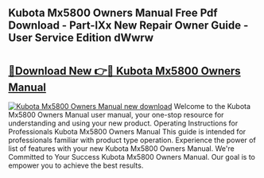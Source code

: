 ## Kubota Mx5800 Owners Manual Free Pdf Download - Part-lXx New Repair Owner Guide - User Service Edition dWwrw

# <h2><a href="http://bc88060.oget.top/?id=Kubota+Mx5800+Owners+Manual">🔗Download New 👉🔴 Kubota Mx5800 Owners Manual</a></h2>

[![Kubota Mx5800 Owners Manual new download](https://i.imgur.com/5g1atiW.png)](http://bc88060.oget.top/?id=Kubota+Mx5800+Owners+Manual)
Welcome to the Kubota Mx5800 Owners Manual user manual, your one-stop resource for understanding and using your new product. Operating Instructions for Professionals Kubota Mx5800 Owners Manual This guide is intended for professionals familiar with product type operation. Experience the power of list of features with your new Kubota Mx5800 Owners Manual. We're Committed to Your Success Kubota Mx5800 Owners Manual. Our goal is to empower you to achieve the best results.
